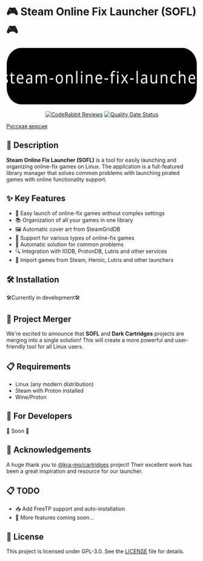 # 🎮 Steam Online Fix Launcher (SOFL) 🎮

<p align="center">
    <img src="https://raw.githubusercontent.com/BadKiko/steam-online-fix-launcher/refs/heads/main/banner.svg" alt="banner" height="150" />
</p>

<p align="center">
    <a href="https://coderabbit.ai"><img src="https://img.shields.io/coderabbit/prs/github/BadKiko/steam-online-fix-launcher?utm_source=oss&utm_medium=github&utm_campaign=BadKiko%2Fsteam-online-fix-launcher&labelColor=171717&color=FF570A&link=https%3A%2F%2Fcoderabbit.ai&label=CodeRabbit+Reviews" alt="CodeRabbit Reviews"></a>
    <a href="https://sonarcloud.io/summary/new_code?id=BadKiko_steam-online-fix-launcher"><img src="https://sonarcloud.io/api/project_badges/measure?project=BadKiko_steam-online-fix-launcher&metric=alert_status" alt="Quality Gate Status"></a>
</p>

[Русская версия](https://github.com/BadKiko/steam-online-fix-launcher/blob/main/docs/README_RU.md)

## 📝 Description

**Steam Online Fix Launcher (SOFL)** is a tool for easily launching and organizing online-fix games on Linux. The application is a full-featured library manager that solves common problems with launching pirated games with online functionality support.

## ✨ Key Features

- 🚀 Easy launch of online-fix games without complex settings
- 📚 Organization of all your games in one library
- 🖼️ Automatic cover art from SteamGridDB
- 🔄 Support for various types of online-fix games
- 🔧 Automatic solution for common problems
- 🔍 Integration with IGDB, ProtonDB, Lutris and other services
- 📂 Import games from Steam, Heroic, Lutris and other launchers

## 🛠️ Installation

🛠️Currently in development🛠️

## 🤝 Project Merger

We're excited to announce that **SOFL** and **Dark Cartridges** projects are merging into a single solution! This will create a more powerful and user-friendly tool for all Linux users.

## 📋 Requirements

- Linux (any modern distribution)
- Steam with Proton installed
- Wine/Proton

## 🔧 For Developers

🔧 Soon 🔧

## 🙏 Acknowledgements

A huge thank you to [@kra-mo/cartridges](https://github.com/kra-mo/cartridges) project! Their excellent work has been a great inspiration and resource for our launcher.

## 📋 TODO

- 📥 Add FreeTP support and auto-installation
- 🚀 More features coming soon...

## 📜 License

This project is licensed under GPL-3.0. See the [LICENSE](LICENSE) file for details. 

